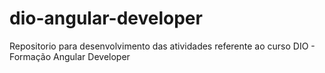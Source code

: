 # dio-angular-developer
Repositorio para desenvolvimento das atividades referente ao curso DIO - Formação Angular Developer
